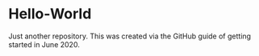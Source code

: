# Hello-World
Just another repository. This was created via the GitHub guide of getting started in June 2020.
